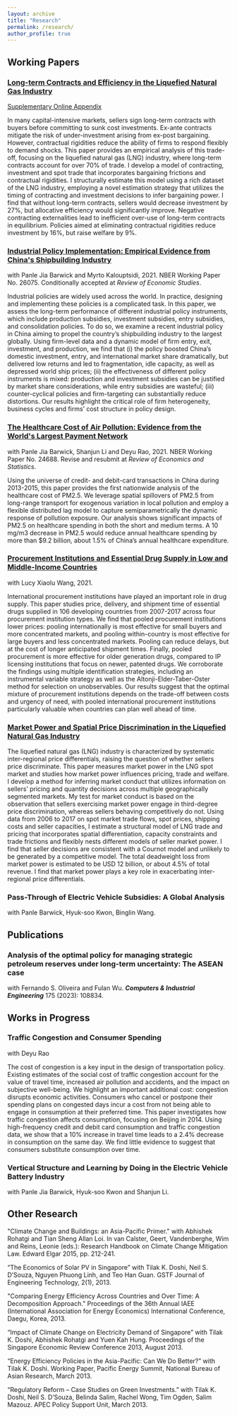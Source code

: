 ```yaml
---
layout: archive
title: "Research"
permalink: /research/
author_profile: true
---
```


## Working Papers

### [Long-term Contracts and Efficiency in the Liquefied Natural Gas Industry](https://www.dropbox.com/s/njxs3mfdjroyhq6/NahimZahur_LNG_Contracts.pdf?raw=1 "Long-term Contracts and Efficiency in the Liquefied Natural Gas Industry")

[Supplementary Online Appendix](https://www.dropbox.com/s/qmv6qbakepwjek8/NahimZahur_LNG_Contracts_2022_Supplementary_Material.pdf?raw=1 "Supplementary Online Appendix")

In many capital-intensive markets, sellers sign long-term contracts with buyers before committing to sunk cost investments. Ex-ante contracts mitigate the risk of under-investment arising from ex-post bargaining. However, contractual rigidities reduce the ability of firms to respond flexibly to demand shocks. This paper provides an empirical analysis of this trade-off, focusing on the liquefied natural gas (LNG) industry, where long-term contracts account for over 70% of trade. I develop a model of contracting, investment and spot trade that incorporates bargaining frictions and contractual rigidities. I structurally estimate this model using a rich dataset of the LNG industry, employing a novel estimation strategy that utilizes the timing of contracting and investment decisions to infer bargaining power. I find that without long-term contracts, sellers would decrease investment by 27%, but allocative efficiency would significantly improve. Negative contracting externalities lead to inefficient over-use of long-term contracts in equilibrium. Policies aimed at eliminating contractual rigidities reduce investment by 16%, but raise welfare
by 9%.





### [Industrial Policy Implementation: Empirical Evidence from China's Shipbuilding Industry](https://www.dropbox.com/s/553xi6okmeimqrn/Yr21_ChinaShipyard_Sep27.pdf?raw=1 "Industrial Policy Implementation: Empirical Evidence from China's Shipbuilding Industry") 
with Panle Jia Barwick and Myrto Kalouptsidi, 2021. NBER Working Paper No. 26075. Conditionally accepted at *Review of Economic Studies*. 



Industrial policies are widely used across the world. In practice, designing and implementing these policies is a complicated task. In this paper, we assess the long-term performance of different industrial policy instruments, which include production subsidies, investment subsidies, entry subsidies, and consolidation policies. To do so, we examine a recent industrial policy in China aiming to propel the country’s shipbuilding industry to the largest globally. Using firm-level data and a dynamic model of firm entry, exit, investment, and production, we find that (i) the policy boosted China’s domestic investment, entry, and international market share dramatically, but delivered low returns and led to fragmentation, idle capacity, as well as depressed world ship prices; (ii) the effectiveness of different policy instruments is mixed: production and investment subsidies can be justified by market share considerations, while entry subsidies are wasteful; (iii) counter-cyclical policies and firm-targeting can substantially
reduce distortions. Our results highlight the critical role of firm heterogeneity, business cycles and firms’ cost structure in policy design.


### [The Healthcare Cost of Air Pollution: Evidence from the World's Largest Payment Network](https://www.dropbox.com/s/fnf9xum7ufayxfy/Yr21_May21_PollutionHealth.pdf?raw=1 "The Healthcare Cost of Air Pollution: Evidence from the World's Largest Payment Network")
with Panle Jia Barwick, Shanjun Li and Deyu Rao, 2021. NBER Working Paper No. 24688. Revise and resubmit at *Review of Economics and Statistics*. 

Using the universe of credit- and debit-card transactions in China during 2013-2015, this paper provides the first nationwide analysis of the healthcare cost of PM2.5. We leverage spatial spillovers of PM2.5 from long-range transport for exogenous variation in local pollution and employ a flexible distributed lag model to capture semiparametrically the dynamic response of pollution exposure. Our analysis shows significant impacts of PM2.5 on healthcare spending in both the short and medium terms. A 10 mg/m3 decrease in PM2.5 would reduce annual healthcare spending by more than $9.2 billion, about 1.5% of China’s annual healthcare expenditure.

### [Procurement Institutions and Essential Drug Supply in Low and Middle-Income Countries](https://papers.ssrn.com/sol3/papers.cfm?abstract_id=3926761 "Procurement Institutions and Essential Drug Supply in Low and Middle-Income Countries")
with Lucy Xiaolu Wang, 2021. 

International procurement institutions have played an important role in drug supply. This paper studies price, delivery, and shipment time of essential drugs supplied in 106 developing countries from 2007-2017 across four procurement institution types. We find that pooled procurement institutions lower prices: pooling internationally is most effective for small buyers and more concentrated markets, and pooling within-country is most effective for large buyers and less concentrated markets. Pooling can reduce delays, but at the cost of longer anticipated shipment times. Finally, pooled procurement is more effective for older generation drugs, compared to IP licensing institutions that focus on newer, patented drugs. We corroborate the findings using multiple identification strategies, including an instrumental variable strategy as well as the Altonji-Elder-Taber-Oster method for selection on unobservables. Our results suggest that the optimal mixture of procurement institutions depends on the trade-off between costs and urgency of need, with pooled international procurement institutions particularly valuable when countries can plan well ahead of time.


### [Market Power and Spatial Price Discrimination in the Liquefied Natural Gas Industry](https://www.dropbox.com/s/ae9zoxuehgg2kmn/NahimZahur_LNG_MarketPower_Draft_2022.pdf?dl=0 "Market Power and Spatial Price Discrimination in the Liquefied Natural Gas Industry")

The liquefied natural gas (LNG) industry is characterized by systematic inter-regional price differentials, raising the question of whether sellers price discriminate. This paper measures market power in the LNG spot market and studies how market power influences pricing, trade and welfare. I develop a method for inferring market conduct that utilizes information on sellers’ pricing and quantity decisions across multiple geographically segmented markets. My test for market conduct is based on the observation that sellers exercising market power engage in third-degree price discrimination, whereas sellers behaving competitively do not. Using data
from 2006 to 2017 on spot market trade flows, spot prices, shipping costs and seller capacities, I estimate a structural model of LNG trade and pricing that incorporates spatial differentiation, capacity constraints and trade frictions and flexibly nests different models of seller market power. I find that seller decisions are consistent with a Cournot model and unlikely to be generated by a competitive model. The total deadweight loss from market power is estimated to be USD 12 billion, or about 4.5% of total revenue. I find that market power plays a key role in exacerbating inter-regional price differentials.

### Pass-Through of Electric Vehicle Subsidies: A Global Analysis
with Panle Barwick, Hyuk-soo Kwon, Binglin Wang. 

## Publications

### Analysis of the optimal policy for managing strategic petroleum reserves under long-term uncertainty: The ASEAN case
with Fernando S. Oliveira and Fulan Wu. ***Computers & Industrial Engineering*** 175 (2023): 108834.

## Works in Progress

### Traffic Congestion and Consumer Spending
with Deyu Rao

The cost of congestion is a key input in the design of transportation policy. Existing estimates of the social cost of traffic congestion account for the value of travel time, increased air pollution and accidents, and the impact on subjective well-being. We highlight an important additional cost: congestion disrupts economic activities. Consumers who cancel or postpone their spending plans on congested days incur a cost from not being able to engage in consumption at their preferred time. This paper investigates how traffic congestion affects consumption, focusing on Beijing in 2014. Using high-frequency credit and debit card consumption and traffic congestion data, we show that a 10% increase in travel time leads to a 2.4% decrease in consumption on the same day. We find little evidence to suggest that consumers substitute consumption over time.

### Vertical Structure and Learning by Doing in the Electric Vehicle Battery Industry
with Panle Jia Barwick, Hyuk-soo Kwon and Shanjun Li.





## Other Research

"Climate Change and Buildings: an Asia-Pacific Primer."
with Abhishek Rohatgi and Tian Sheng Allan Loi. In van Calster, Geert, Vandenberghe, Wim and Reins, Leonie (eds.): Research Handbook on Climate Change Mitigation Law. Edward Elgar 2015, pp. 212-241.

“The Economics of Solar PV in Singapore” 
with Tilak K. Doshi, Neil S. D’Souza, Nguyen Phuong Linh, and Teo Han Guan. GSTF Journal of Engineering Technology, 2(1), 2013.

"Comparing Energy Efficiency Across Countries and Over Time: A Decomposition Approach." Proceedings of the 36th Annual IAEE (International Association for Energy Economics) International Conference, Daegu, Korea, 2013.

“Impact of Climate Change on Electricity Demand of Singapore” 
with Tilak K. Doshi, Abhishek Rohatgi and Yuen Kah Hung. Proceedings of the Singapore Economic Review Conference 2013, August 2013.

“Energy Efficiency Policies in the Asia-Pacific: Can We Do Better?” 
with Tilak K. Doshi. Working Paper, Pacific Energy Summit, National Bureau of Asian Research, March 2013.

“Regulatory Reform – Case Studies on Green Investments.” 
with Tilak K. Doshi, Neil S. D’Souza, Belinda Salim, Rachel Wong, Tim Ogden, Salim Mazouz. APEC Policy Support Unit, March 2013.

